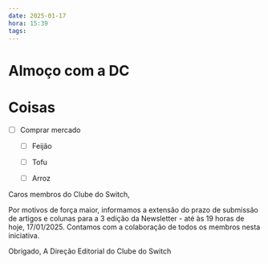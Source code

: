 ```yaml
---
date: 2025-01-17
hora: 15:39
tags:
---
```


# Almoço com a DC


# Coisas 
- [ ]  Comprar mercado
	- [ ] Feijão
	- [ ] Tofu
	- [ ] Arroz



Caros membros do Clube do Switch, 

Por motivos de força maior, informamos a extensão do prazo de submissão de artigos e colunas para a 3 edição da Newsletter - até às 19 horas de hoje, 17/01/2025. Contamos com a colaboração de todos os membros nesta iniciativa. 

Obrigado, 
A Direção Editorial do Clube do Switch